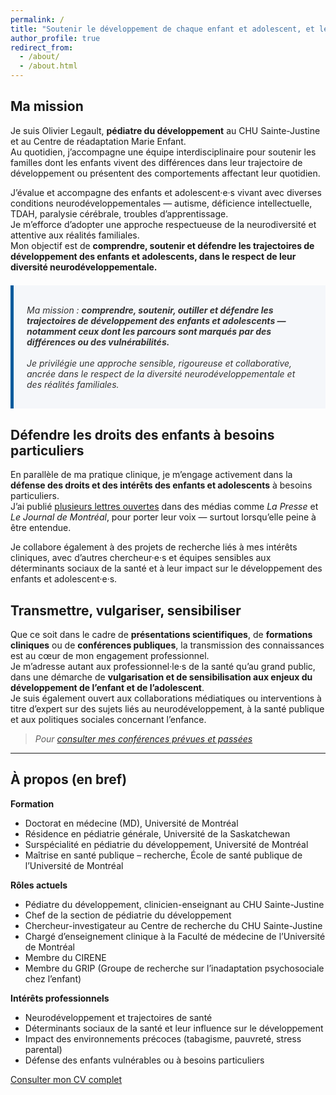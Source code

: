 ```yaml
---
permalink: /
title: "Soutenir le développement de chaque enfant et adolescent, et leur famille"
author_profile: true
redirect_from: 
  - /about/
  - /about.html
---
```


## Ma mission

Je suis Olivier Legault, **pédiatre du développement** au CHU Sainte-Justine et au Centre de réadaptation Marie Enfant.  
Au quotidien, j’accompagne une équipe interdisciplinaire pour soutenir les familles dont les enfants vivent des différences dans leur trajectoire de développement ou présentent des comportements affectant leur quotidien.

J’évalue et accompagne des enfants et adolescent·e·s vivant avec diverses conditions neurodéveloppementales — autisme, déficience intellectuelle, TDAH, paralysie cérébrale, troubles d’apprentissage.  
Je m’efforce d’adopter une approche respectueuse de la neurodiversité et attentive aux réalités familiales.  
Mon objectif est de **comprendre, soutenir et défendre les trajectoires de développement des enfants et adolescents, dans le respect de leur diversité neurodéveloppementale.**

<div style="background-color: #f5f7fa; padding: 1.2em 1.5em; margin: 1.5em 0; border-left: 5px solid #005a9c; font-style: italic; color: #333; max-width: 720px;">
  
Ma mission : <strong> comprendre, soutenir, outiller et défendre les trajectoires de développement des enfants et adolescents — notamment ceux dont les parcours sont marqués par des différences ou des vulnérabilités.</strong> 
<br>  
Je privilégie une approche sensible, rigoureuse et collaborative, ancrée dans le respect de la diversité neurodéveloppementale et des réalités familiales.
  
</div>

## Défendre les droits des enfants à besoins particuliers

En parallèle de ma pratique clinique, je m’engage activement dans la **défense des droits et des intérêts des enfants et adolescents** à besoins particuliers.  
J’ai publié [plusieurs lettres ouvertes](./lettres_ouvertes/) dans des médias comme *La Presse* et *Le Journal de Montréal*, pour porter leur voix — surtout lorsqu’elle peine à être entendue.

Je collabore également à des projets de recherche liés à mes intérêts cliniques, avec d’autres chercheur·e·s et équipes sensibles aux déterminants sociaux de la santé et à leur impact sur le développement des enfants et adolescent·e·s.

## Transmettre, vulgariser, sensibiliser

Que ce soit dans le cadre de **présentations scientifiques**, de **formations cliniques** ou de **conférences publiques**, la transmission des connaissances est au cœur de mon engagement professionnel.  
Je m’adresse autant aux professionnel·le·s de la santé qu’au grand public, dans une démarche de **vulgarisation et de sensibilisation aux enjeux du développement de l’enfant et de l’adolescent**.  
Je suis également ouvert aux collaborations médiatiques ou interventions à titre d’expert sur des sujets liés au neurodéveloppement, à la santé publique et aux politiques sociales concernant l’enfance.

> *Pour [consulter mes conférences prévues et passées](./formations-congress/)*

---

## À propos (en bref)

**Formation**  
- Doctorat en médecine (MD), Université de Montréal  
- Résidence en pédiatrie générale, Université de la Saskatchewan  
- Surspécialité en pédiatrie du développement, Université de Montréal  
- Maîtrise en santé publique – recherche, École de santé publique de l’Université de Montréal

**Rôles actuels**  
- Pédiatre du développement, clinicien-enseignant au CHU Sainte-Justine  
- Chef de la section de pédiatrie du développement  
- Chercheur-investigateur au Centre de recherche du CHU Sainte-Justine  
- Chargé d’enseignement clinique à la Faculté de médecine de l’Université de Montréal  
- Membre du CIRENE  
- Membre du GRIP (Groupe de recherche sur l’inadaptation psychosociale chez l’enfant)

**Intérêts professionnels**  
- Neurodéveloppement et trajectoires de santé  
- Déterminants sociaux de la santé et leur influence sur le développement  
- Impact des environnements précoces (tabagisme, pauvreté, stress parental)  
- Défense des enfants vulnérables ou à besoins particuliers

[Consulter mon CV complet](./cv/)